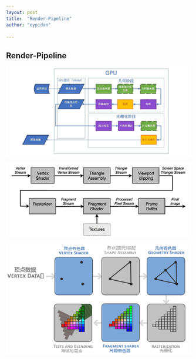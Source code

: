 ```yaml
---
layout: post
title:  "Render-Pipeline"
author: "eypidan"

---
```


<style>
.tablelines table, .tablelines td, .tablelines th {
        border: 1px solid black;
        }
</style>
##  Render-Pipeline

![image-20200728192759319](../assets/image-20200728192759319.png)



![image-20200727205612976](../assets/image-20200727205612976.png)

![image-20200727205655219](../assets/image-20200727205655219.png)